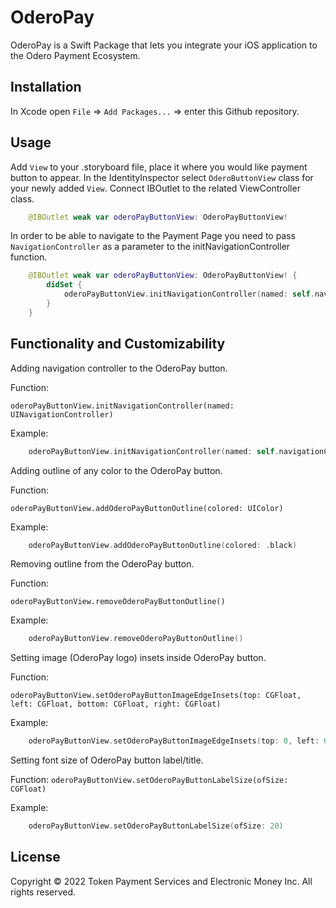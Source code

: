 # OderoPay

OderoPay is a Swift Package that lets you integrate your iOS application to the Odero Payment Ecosystem.

## Installation

In Xcode open `File` => `Add Packages...` => enter this Github repository.

## Usage

Add `View` to your .storyboard file, place it where you would like payment button to appear. In the
IdentityInspector select `OderoButtonView` class for your newly added `View`. Connect IBOutlet
to the related ViewController class.
 
```swift
    @IBOutlet weak var oderoPayButtonView: OderoPayButtonView!
```
In order to be able to navigate to the Payment Page you need to pass `NavigationController` as a parameter
to the initNavigationController function.

```swift
    @IBOutlet weak var oderoPayButtonView: OderoPayButtonView! {
        didSet {
            oderoPayButtonView.initNavigationController(named: self.navigationController!)
        }
    }
```

## Functionality and Customizability

Adding navigation controller to the OderoPay button.

Function:

`oderoPayButtonView.initNavigationController(named: UINavigationController)`

Example:

```swift
    oderoPayButtonView.initNavigationController(named: self.navigationController!)
```

Adding outline of any color to the OderoPay button.

Function:

`oderoPayButtonView.addOderoPayButtonOutline(colored: UIColor)`

Example:

```swift
    oderoPayButtonView.addOderoPayButtonOutline(colored: .black)
```

Removing outline from the OderoPay button.

Function:

`oderoPayButtonView.removeOderoPayButtonOutline()`

Example:

```swift
    oderoPayButtonView.removeOderoPayButtonOutline()
```
      
Setting image (OderoPay logo) insets inside OderoPay button.

Function:

`oderoPayButtonView.setOderoPayButtonImageEdgeInsets(top: CGFloat, left: CGFloat, bottom: CGFloat, right: CGFloat)`

Example:

```swift
    oderoPayButtonView.setOderoPayButtonImageEdgeInsets(top: 0, left: 0, bottom: -5, right: 5)
```

Setting font size of OderoPay button label/title.

Function:
`oderoPayButtonView.setOderoPayButtonLabelSize(ofSize: CGFloat)`

Example:

```swift
    oderoPayButtonView.setOderoPayButtonLabelSize(ofSize: 20)
```

## License

Copyright © 2022 Token Payment Services and Electronic Money Inc. All rights reserved.
